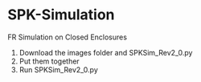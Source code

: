 # SPK-Simulation
FR Simulation on Closed Enclosures
1. Download the images folder and SPKSim_Rev2_0.py 
2. Put them together 
3. Run SPKSim_Rev2_0.py 
